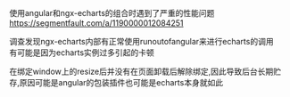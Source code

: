 使用angular和ngx-echarts的组合时遇到了严重的性能问题  
https://segmentfault.com/a/1190000012084251

调查发现ngx-echarts内部有正常使用runoutofangular来进行echarts的调用  
有可能是因为echarts实例过多引起的卡顿  

在绑定window上的resize后并没有在页面卸载后解除绑定,因此导致后台长期贮存,原因可能是angular的包装插件也可能是echarts本身就如此
